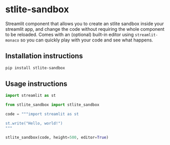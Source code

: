 # stlite-sandbox

Streamlit component that allows you to create an stlite sandbox inside your streamlit app,
and change the code without requiring the whole component to be reloaded. Comes with
an (optional) built-in editor using `streamlit-monaco` so you can quickly play with your
code and see what happens.


## Installation instructions

```sh
pip install stlite-sandbox
```

## Usage instructions

```python
import streamlit as st

from stlite_sandbox import stlite_sandbox

code = """import streamlit as st

st.write("Hello, world!")
"""

stlite_sandbox(code, height=500, editor=True)
```
